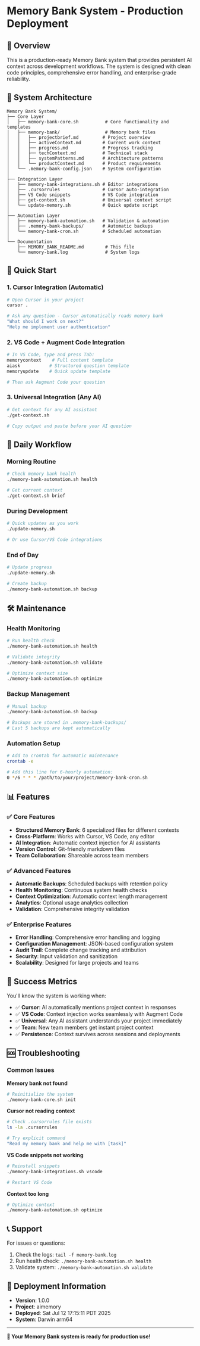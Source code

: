 # Memory Bank System - Production Deployment

## 🎯 Overview

This is a production-ready Memory Bank system that provides persistent AI context across development workflows. The system is designed with clean code principles, comprehensive error handling, and enterprise-grade reliability.

## 📁 System Architecture

```
Memory Bank System/
├── Core Layer
│   ├── memory-bank-core.sh          # Core functionality and templates
│   ├── memory-bank/                 # Memory bank files
│   │   ├── projectbrief.md         # Project overview
│   │   ├── activeContext.md        # Current work context
│   │   ├── progress.md             # Progress tracking
│   │   ├── techContext.md          # Technical stack
│   │   ├── systemPatterns.md       # Architecture patterns
│   │   └── productContext.md       # Product requirements
│   └── .memory-bank-config.json    # System configuration
│
├── Integration Layer
│   ├── memory-bank-integrations.sh # Editor integrations
│   ├── .cursorrules                # Cursor auto-integration
│   ├── VS Code snippets            # VS Code integration
│   ├── get-context.sh              # Universal context script
│   └── update-memory.sh            # Quick update script
│
├── Automation Layer
│   ├── memory-bank-automation.sh   # Validation & automation
│   ├── .memory-bank-backups/       # Automatic backups
│   └── memory-bank-cron.sh         # Scheduled automation
│
└── Documentation
    ├── MEMORY_BANK_README.md        # This file
    └── memory-bank.log              # System logs
```

## 🚀 Quick Start

### 1. Cursor Integration (Automatic)
```bash
# Open Cursor in your project
cursor .

# Ask any question - Cursor automatically reads memory bank
"What should I work on next?"
"Help me implement user authentication"
```

### 2. VS Code + Augment Code Integration
```bash
# In VS Code, type and press Tab:
memorycontext    # Full context template
aiask           # Structured question template
memoryupdate    # Quick update template

# Then ask Augment Code your question
```

### 3. Universal Integration (Any AI)
```bash
# Get context for any AI assistant
./get-context.sh

# Copy output and paste before your AI question
```

## 🔧 Daily Workflow

### Morning Routine
```bash
# Check memory bank health
./memory-bank-automation.sh health

# Get current context
./get-context.sh brief
```

### During Development
```bash
# Quick updates as you work
./update-memory.sh

# Or use Cursor/VS Code integrations
```

### End of Day
```bash
# Update progress
./update-memory.sh

# Create backup
./memory-bank-automation.sh backup
```

## 🛠️ Maintenance

### Health Monitoring
```bash
# Run health check
./memory-bank-automation.sh health

# Validate integrity
./memory-bank-automation.sh validate

# Optimize context size
./memory-bank-automation.sh optimize
```

### Backup Management
```bash
# Manual backup
./memory-bank-automation.sh backup

# Backups are stored in .memory-bank-backups/
# Last 5 backups are kept automatically
```

### Automation Setup
```bash
# Add to crontab for automatic maintenance
crontab -e

# Add this line for 6-hourly automation:
0 */6 * * * /path/to/your/project/memory-bank-cron.sh
```

## 📊 Features

### ✅ Core Features
- **Structured Memory Bank**: 6 specialized files for different contexts
- **Cross-Platform**: Works with Cursor, VS Code, any editor
- **AI Integration**: Automatic context injection for AI assistants
- **Version Control**: Git-friendly markdown files
- **Team Collaboration**: Shareable across team members

### ✅ Advanced Features
- **Automatic Backups**: Scheduled backups with retention policy
- **Health Monitoring**: Continuous system health checks
- **Context Optimization**: Automatic context length management
- **Analytics**: Optional usage analytics collection
- **Validation**: Comprehensive integrity validation

### ✅ Enterprise Features
- **Error Handling**: Comprehensive error handling and logging
- **Configuration Management**: JSON-based configuration system
- **Audit Trail**: Complete change tracking and attribution
- **Security**: Input validation and sanitization
- **Scalability**: Designed for large projects and teams

## 🎯 Success Metrics

You'll know the system is working when:

- ✅ **Cursor**: AI automatically mentions project context in responses
- ✅ **VS Code**: Context injection works seamlessly with Augment Code
- ✅ **Universal**: Any AI assistant understands your project immediately
- ✅ **Team**: New team members get instant project context
- ✅ **Persistence**: Context survives across sessions and deployments

## 🆘 Troubleshooting

### Common Issues

**Memory bank not found**
```bash
# Reinitialize the system
./memory-bank-core.sh init
```

**Cursor not reading context**
```bash
# Check .cursorrules file exists
ls -la .cursorrules

# Try explicit command
"Read my memory bank and help me with [task]"
```

**VS Code snippets not working**
```bash
# Reinstall snippets
./memory-bank-integrations.sh vscode

# Restart VS Code
```

**Context too long**
```bash
# Optimize context
./memory-bank-automation.sh optimize
```

## 📞 Support

For issues or questions:
1. Check the logs: `tail -f memory-bank.log`
2. Run health check: `./memory-bank-automation.sh health`
3. Validate system: `./memory-bank-automation.sh validate`

## 🎉 Deployment Information

- **Version**: 1.0.0
- **Project**: aimemory
- **Deployed**: Sat Jul 12 17:15:11 PDT 2025
- **System**: Darwin arm64

---

**🚀 Your Memory Bank system is ready for production use!**
